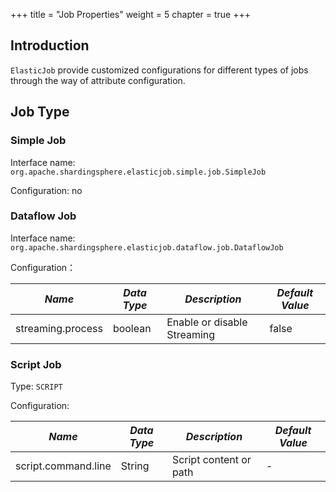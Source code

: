 +++
title = "Job Properties"
weight = 5
chapter = true
+++

## Introduction

`ElasticJob` provide customized configurations for different types of jobs through the way of attribute configuration.

## Job Type

### Simple Job

Interface name: `org.apache.shardingsphere.elasticjob.simple.job.SimpleJob`

Configuration: no

### Dataflow Job

Interface name: `org.apache.shardingsphere.elasticjob.dataflow.job.DataflowJob`

Configuration：

| *Name*             | *Data Type*   | *Description*               | *Default Value*  |
| -----------------  | -----------   | --------------------------- | ---------------- |
| streaming.process  | boolean       | Enable or disable Streaming | false            |

### Script Job

Type: `SCRIPT`

Configuration: 

| *Name*               | *Data Type*   | *Description*           | *Default Value*  |
| -------------------- | ------------- | ----------------------- | ---------------- |
| script.command.line  | String        | Script content or path  | -                |
